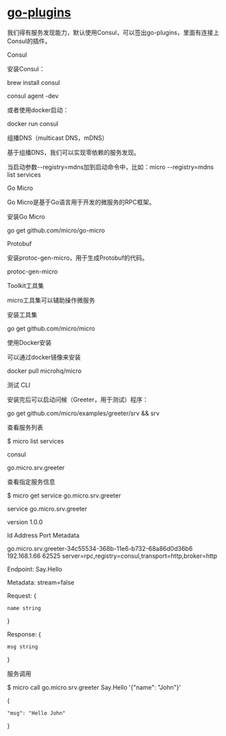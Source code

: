 # [go-plugins](https://github.com/micro/go-plugins)

我们得有服务发现能力，默认使用Consul，可以签出go-plugins，里面有连接上Consul的插件。



Consul

安装Consul：



brew install consul

consul agent -dev



或者使用docker启动：



docker run consul



组播DNS（multicast DNS，mDNS）

基于组播DNS，我们可以实现零依赖的服务发现。



当启动参数--registry=mdns加到启动命令中，比如：micro --registry=mdns list services



Go Micro

Go Micro是基于Go语言用于开发的微服务的RPC框架。



安装Go Micro

go get github.com/micro/go-micro



Protobuf

安装protoc-gen-micro，用于生成Protobuf的代码。



protoc-gen-micro

Toolkit工具集

micro工具集可以辅助操作微服务



安装工具集

go get github.com/micro/micro



使用Docker安装

可以通过docker镜像来安装



docker pull microhq/micro



测试 CLI

安装完后可以启动问候（Greeter，用于测试）程序：



go get github.com/micro/examples/greeter/srv && srv



查看服务列表



$ micro list services

consul

go.micro.srv.greeter



查看指定服务信息



$ micro get service go.micro.srv.greeter

service  go.micro.srv.greeter



version 1.0.0



Id  Address Port    Metadata

go.micro.srv.greeter-34c55534-368b-11e6-b732-68a86d0d36b6   192.168.1.66    62525   server=rpc,registry=consul,transport=http,broker=http



Endpoint: Say.Hello

Metadata: stream=false



Request: {

    name string

}



Response: {

    msg string

}



服务调用





$ micro call go.micro.srv.greeter Say.Hello '{"name": "John"}'

{

    "msg": "Hello John"

}



